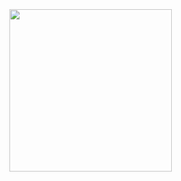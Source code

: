 

<img height="290em" src="https://i.pinimg.com/originals/a9/d9/4e/a9d94e824013e06d0217ff9e9d749988.gif"/>
<!--
<div style="display:flex;">
 <img height="180em" src="https://github-readme-stats.vercel.app/api/top-langs/?username=lauriciodev&layout=compact&langs_count=7&theme=cobalt"/>
 <img height="180em" src="https://github-readme-stats.vercel.app/api?username=lauriciodev&show_icons=true&theme=cobalt&include_all_commits=true&count_private=true"/> 
 </div>

-->
